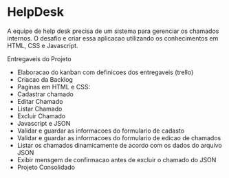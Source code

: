 # HelpDesk
A equipe de help desk precisa de um sistema para gerenciar os chamados internos.
O desafio e  criar essa aplicacao utilizando os conhecimentos em HTML, CSS e Javascript.

Entregaveis do Projeto
- Elaboracao do kanban com definicoes dos entregaveis (trello)
- Criacao da Backlog
- Paginas em HTML e CSS:
-   Cadastrar chamado
-   Editar Chamado
-   Listar Chamado
-   Excluir Chamado
- Javascript e JSON
-   Validar e guardar as informacoes do formulario de cadasto
-   Validar e guardar as informacoes do formulario de edicao de chamados
-   Listar os chamados dinamicamente de acordo com os dados do arquivo JSON
-   Exibir mensgem de confirmacao antes de excluir o chamado do JSON
- Projeto Consolidado
